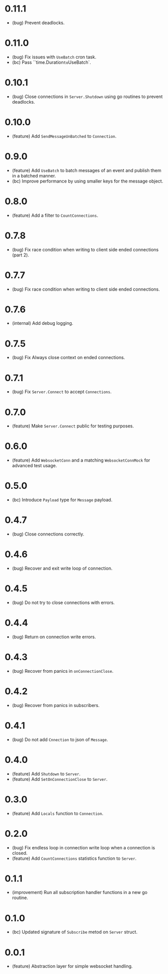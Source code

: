 # 0.11.1

*   (bug) Prevent deadlocks.


# 0.11.0

*   (bug) Fix issues with `UseBatch` cron task.
*   (bc) Pass ``time.Duration` to `UseBatch`.


# 0.10.1

*   (bug) Close connections in `Server.Shutdown` using go routines to prevent deadlocks.


# 0.10.0

*   (feature) Add `SendMessageUnBatched` to `Connection`.


# 0.9.0

*   (feature) Add `UseBatch` to batch messages of an event and publish them in a batched manner.
*   (bc) Improve performance by using smaller keys for the message object.


# 0.8.0

*   (feature) Add a filter to `CountConnections`.


# 0.7.8

*   (bug) Fix race condition when writing to client side ended connections (part 2).


# 0.7.7

*   (bug) Fix race condition when writing to client side ended connections.


# 0.7.6

*   (internal) Add debug logging.


# 0.7.5

*   (bug) Fix Always close context on ended connections.


# 0.7.1

*   (bug) Fix `Server.Connect` to accept `Connections`.


# 0.7.0

*   (feature) Make `Server.Connect` public for testing purposes.


# 0.6.0

*   (feature) Add `WebsocketConn` and a matching `WebsocketConnMock` for advanced test usage.


# 0.5.0

*   (bc) Introduce `Payload` type for `Message` payload.


# 0.4.7

*   (bug) Close connections correctly.


# 0.4.6

*   (bug) Recover and exit write loop of connection.


# 0.4.5

*   (bug) Do not try to close connections with errors.


# 0.4.4

*   (bug) Return on connection write errors.


# 0.4.3

*   (bug) Recover from panics in `onConnectionClose`.


# 0.4.2

*   (bug) Recover from panics in subscribers.


# 0.4.1

*   (bug) Do not add `Cnnection` to json of `Message`.


# 0.4.0

*   (feature) Add `Shutdown` to `Server`.
*   (feature) Add `SetOnConnectionClose` to `Server`.


# 0.3.0

*   (feature) Add `Locals` function to `Connection`.


# 0.2.0

*   (bug) Fix endless loop in connection write loop when a connection is closed.
*   (feature) Add `CountConnections` statistics function to `Server`.


# 0.1.1

*   (improvement) Run all subscription handler functions in a new go routine.


# 0.1.0

*   (bc) Updated signature of `Subscribe` metod on `Server` struct.


# 0.0.1

*   (feature) Abstraction layer for simple websocket handling.
